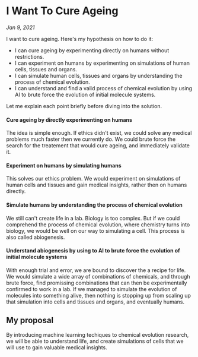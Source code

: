 # I Want To Cure Ageing
*Jan 9, 2021*

I want to cure ageing. Here's my hypothesis on how to do it:

- I can cure ageing by experimenting directly on humans without restrictions.
- I can experiment on humans by experimenting on simulations of human cells, tissues and organs.
- I can simulate human cells, tissues and organs by understanding the process of chemical evolution.
- I can understand and find a valid process of chemical evolution by using AI to brute force the evolution of initial molecule systems.

Let me explain each point briefly before diving into the solution.

#### Cure ageing by directly experimenting on humans

The idea is simple enough. If ethics didn't exist, we could solve any medical problems much faster then we currently do. We could brute force the search for the treatement that would cure ageing, and immediately validate it.

#### Experiment on humans by simulating humans

This solves our ethics problem. We would experiment on simulations of human cells and tissues and gain medical insights, rather then on humans directly.

#### Simulate humans by understanding the process of chemical evolution

We still can't create life in a lab. Biology is too complex. But if we could comprehend the process of chemical evolution, where chemistry turns into biology, we would be well on our way to simulating a cell. This process is also called abiogenesis.

#### Understand abiogenesis by using to AI to brute force the evolution of initial molecule systems

With enough trial and error, we are bound to discover the a recipe for life. We would simulate a wide array of combinations of chemicals, and through brute force, find promissing combinations that can then be experimentally confirmed to work in a lab. If we managed to simulate the evolution of molecules into something alive, then nothing is stopping up from scaling up that simulation into cells and tissues and organs, and eventually humans.

## My proposal

By introducing machine learning techiques to chemical evolution research, we will be able to understand life, and create simulations of cells that we will use to gain valuable medical insights.

